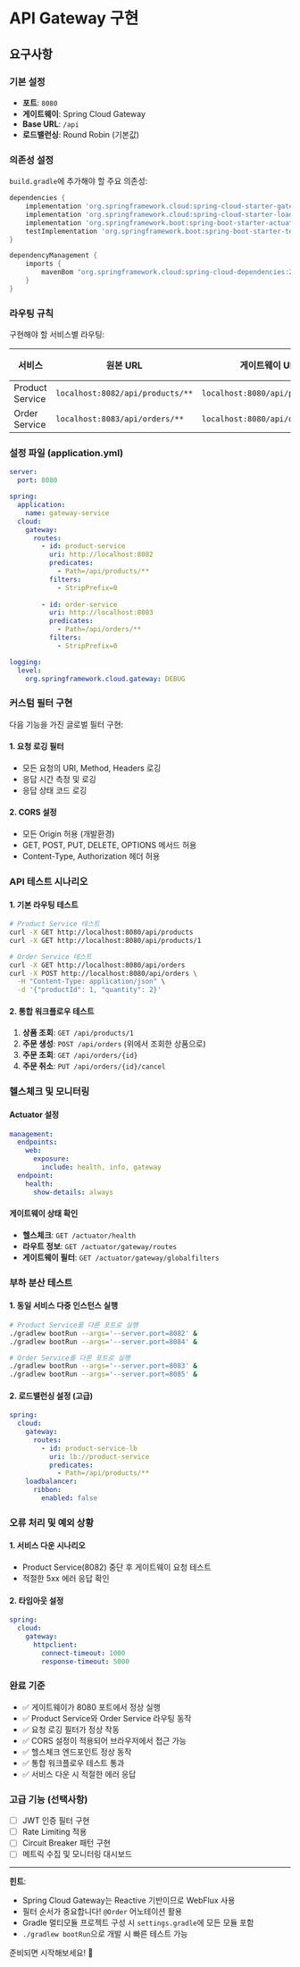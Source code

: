 # API Gateway 구현

## 요구사항

### 기본 설정
- **포트**: `8080`
- **게이트웨이**: Spring Cloud Gateway
- **Base URL**: `/api`
- **로드밸런싱**: Round Robin (기본값)

### 의존성 설정
`build.gradle`에 추가해야 할 주요 의존성:
```gradle
dependencies {
    implementation 'org.springframework.cloud:spring-cloud-starter-gateway'
    implementation 'org.springframework.cloud:spring-cloud-starter-loadbalancer'
    implementation 'org.springframework.boot:spring-boot-starter-actuator'
    testImplementation 'org.springframework.boot:spring-boot-starter-test'
}

dependencyManagement {
    imports {
        mavenBom "org.springframework.cloud:spring-cloud-dependencies:2023.0.0"
    }
}
```

### 라우팅 규칙
구현해야 할 서비스별 라우팅:

| 서비스 | 원본 URL | 게이트웨이 URL | 대상 포트 |
|--------|----------|----------------|-----------|
| Product Service | `localhost:8082/api/products/**` | `localhost:8080/api/products/**` | 8082 |
| Order Service | `localhost:8083/api/orders/**` | `localhost:8080/api/orders/**` | 8083 |

### 설정 파일 (application.yml)
```yaml
server:
  port: 8080

spring:
  application:
    name: gateway-service
  cloud:
    gateway:
      routes:
        - id: product-service
          uri: http://localhost:8082
          predicates:
            - Path=/api/products/**
          filters:
            - StripPrefix=0
            
        - id: order-service
          uri: http://localhost:8083
          predicates:
            - Path=/api/orders/**
          filters:
            - StripPrefix=0

logging:
  level:
    org.springframework.cloud.gateway: DEBUG
```

### 커스텀 필터 구현
다음 기능을 가진 글로벌 필터 구현:

#### 1. 요청 로깅 필터
- 모든 요청의 URI, Method, Headers 로깅
- 응답 시간 측정 및 로깅
- 응답 상태 코드 로깅

#### 2. CORS 설정
- 모든 Origin 허용 (개발환경)
- GET, POST, PUT, DELETE, OPTIONS 메서드 허용
- Content-Type, Authorization 헤더 허용

### API 테스트 시나리오

#### 1. 기본 라우팅 테스트
```bash
# Product Service 테스트
curl -X GET http://localhost:8080/api/products
curl -X GET http://localhost:8080/api/products/1

# Order Service 테스트  
curl -X GET http://localhost:8080/api/orders
curl -X POST http://localhost:8080/api/orders \
  -H "Content-Type: application/json" \
  -d '{"productId": 1, "quantity": 2}'
```

#### 2. 통합 워크플로우 테스트
1. **상품 조회**: `GET /api/products/1`
2. **주문 생성**: `POST /api/orders` (위에서 조회한 상품으로)
3. **주문 조회**: `GET /api/orders/{id}`
4. **주문 취소**: `PUT /api/orders/{id}/cancel`

### 헬스체크 및 모니터링

#### Actuator 설정
```yaml
management:
  endpoints:
    web:
      exposure:
        include: health, info, gateway
  endpoint:
    health:
      show-details: always
```

#### 게이트웨이 상태 확인
- **헬스체크**: `GET /actuator/health`
- **라우트 정보**: `GET /actuator/gateway/routes`
- **게이트웨이 필터**: `GET /actuator/gateway/globalfilters`

### 부하 분산 테스트

#### 1. 동일 서비스 다중 인스턴스 실행
```bash
# Product Service를 다른 포트로 실행
./gradlew bootRun --args='--server.port=8082' &
./gradlew bootRun --args='--server.port=8084' &

# Order Service를 다른 포트로 실행  
./gradlew bootRun --args='--server.port=8083' &
./gradlew bootRun --args='--server.port=8085' &
```

#### 2. 로드밸런싱 설정 (고급)
```yaml
spring:
  cloud:
    gateway:
      routes:
        - id: product-service-lb
          uri: lb://product-service
          predicates:
            - Path=/api/products/**
    loadbalancer:
      ribbon:
        enabled: false
```

### 오류 처리 및 예외 상황

#### 1. 서비스 다운 시나리오
- Product Service(8082) 중단 후 게이트웨이 요청 테스트
- 적절한 5xx 에러 응답 확인

#### 2. 타임아웃 설정
```yaml
spring:
  cloud:
    gateway:
      httpclient:
        connect-timeout: 1000
        response-timeout: 5000
```

### 완료 기준
- ✅ 게이트웨이가 8080 포트에서 정상 실행
- ✅ Product Service와 Order Service 라우팅 동작
- ✅ 요청 로깅 필터가 정상 작동
- ✅ CORS 설정이 적용되어 브라우저에서 접근 가능
- ✅ 헬스체크 엔드포인트 정상 동작
- ✅ 통합 워크플로우 테스트 통과
- ✅ 서비스 다운 시 적절한 에러 응답

### 고급 기능 (선택사항)
- [ ] JWT 인증 필터 구현
- [ ] Rate Limiting 적용
- [ ] Circuit Breaker 패턴 구현
- [ ] 메트릭 수집 및 모니터링 대시보드

---

**힌트**:
- Spring Cloud Gateway는 Reactive 기반이므로 WebFlux 사용
- 필터 순서가 중요합니다! `@Order` 어노테이션 활용
- Gradle 멀티모듈 프로젝트 구성 시 `settings.gradle`에 모든 모듈 포함
- `./gradlew bootRun`으로 개발 시 빠른 테스트 가능

준비되면 시작해보세요! 🚀